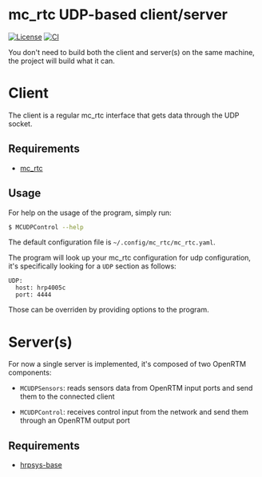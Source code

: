 mc\_rtc UDP-based client/server
==

[![License](https://img.shields.io/badge/License-BSD%202--Clause-green.svg)](https://opensource.org/licenses/BSD-2-Clause)
[![CI](https://github.com/jrl-umi3218/mc_udp/workflows/CI%20of%20mc_udp/badge.svg)](https://github.com/jrl-umi3218/mc_udp/actions)

You don't need to build both the client and server(s) on the same machine, the project will build what it can.

Client
==

The client is a regular mc\_rtc interface that gets data through the UDP socket.

Requirements
--

- [mc\_rtc](https://github.com/jrl-umi3218/mc_rtc)

Usage
--

For help on the usage of the program, simply run:

```bash
$ MCUDPControl --help
```

The default configuration file is ``~/.config/mc_rtc/mc_rtc.yaml``.

The program will look up your mc\_rtc configuration for udp configuration, it's
specifically looking for a `UDP` section as follows:

```
UDP:
  host: hrp4005c
  port: 4444
```

Those can be overriden by providing options to the program.

Server(s)
==

For now a single server is implemented, it's composed of two OpenRTM components:

- `MCUDPSensors`: reads sensors data from OpenRTM input ports and send them to
  the connected client

- `MCUDPControl`: receives control input from the network and send them through
  an OpenRTM output port

Requirements
--

- [hrpsys-base](https://github.com/fkanehiro/hrpsys-base)
